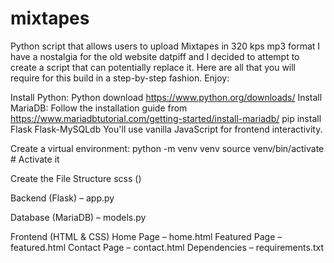 # mixtapes
Python script that allows users to upload Mixtapes in 320 kps mp3 format
I have a nostalgia for the old website datpiff and I decided to attempt to create a script that can potentially replace it. Here are all that you will require for this build in a step-by-step fashion. Enjoy:

  Install Python: Python download https://www.python.org/downloads/
  Install MariaDB: Follow the installation guide from https://www.mariadbtutorial.com/getting-started/install-mariadb/
  pip install Flask Flask-MySQLdb
  You'll use vanilla JavaScript for frontend interactivity.

Create a virtual environment:
  python -m venv venv
  source venv/bin/activate  # Activate it

Create the File Structure
  scss ()

Backend (Flask) – app.py

Database (MariaDB) – models.py

Frontend (HTML & CSS)
Home Page – home.html
Featured Page – featured.html
Contact Page – contact.html
Dependencies – requirements.txt

